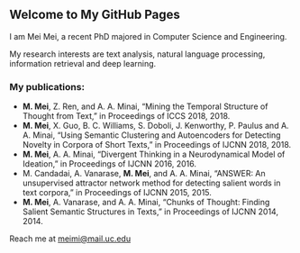## Welcome to My GitHub Pages

I am Mei Mei, a recent PhD majored in Computer Science and Engineering. 

My research interests are text analysis, natural language processing, information retrieval and deep learning. 

### My publications:
- **M. Mei**, Z. Ren, and A. A. Minai, “Mining the Temporal Structure of Thought from Text,” in Proceedings of ICCS 2018, 2018.
- **M. Mei**, X. Guo, B. C. Williams, S. Doboli, J. Kenworthy, P. Paulus and A. A. Minai, “Using Semantic Clustering and Autoencoders for Detecting Novelty in Corpora of Short Texts,” in Proceedings of IJCNN 2018, 2018.
- **M. Mei**, A. A. Minai, “Divergent Thinking in a Neurodynamical Model of Ideation,” in Proceedings of IJCNN 2016, 2016.
- M. Candadai, A. Vanarase, **M. Mei**, and A. A. Minai, “ANSWER: An unsupervised attractor network method for detecting salient words in text corpora,” in Proceedings of IJCNN 2015, 2015.
- **M. Mei**, A. Vanarase, and A. A. Minai, “Chunks of Thought: Finding Salient Semantic Structures in Texts,” in Proceedings of IJCNN 2014, 2014.


Reach me at meimi@mail.uc.edu
